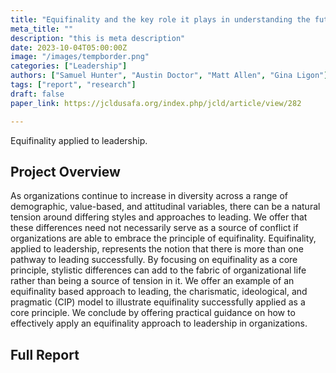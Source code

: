 ```yaml
---
title: "Equifinality and the key role it plays in understanding the future of leadership"
meta_title: ""
description: "this is meta description"
date: 2023-10-04T05:00:00Z
image: "/images/tempborder.png"
categories: ["Leadership"]
authors: ["Samuel Hunter", "Austin Doctor", "Matt Allen", "Gina Ligon"]
tags: ["report", "research"]
draft: false
paper_link: https://jcldusafa.org/index.php/jcld/article/view/282

---
```


Equifinality applied to leadership.

<!--more-->

## Project Overview

As organizations continue to increase in diversity across a range of demographic, value-based, and attitudinal variables, there can be a natural tension around differing styles and approaches to leading. We offer that these differences need not necessarily serve as a source of conflict if organizations are able to embrace the principle of equifinality. Equifinality, applied to leadership, represents the notion that there is more than one pathway to leading successfully. By focusing on equifinality as a core principle, stylistic differences can add to the fabric of organizational life rather than being a source of tension in it. We offer an example of an equifinality based approach to leading, the charismatic, ideological, and pragmatic (CIP) model to illustrate equifinality successfully applied as a core principle. We conclude by offering practical guidance on how to effectively apply an equifinality approach to leadership in organizations.

## Full Report
